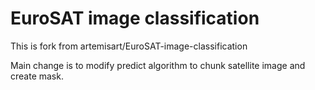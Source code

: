 # EuroSAT image classification

This is fork from artemisart/EuroSAT-image-classification

Main change is to modify predict algorithm to chunk satellite image and create mask.
